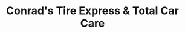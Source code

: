 ---
title: "Conrad's Tire Express & Total Car Care"
url: /avon-lake/conrads-tire-express-and-total-car-care/
shop: car repair
---